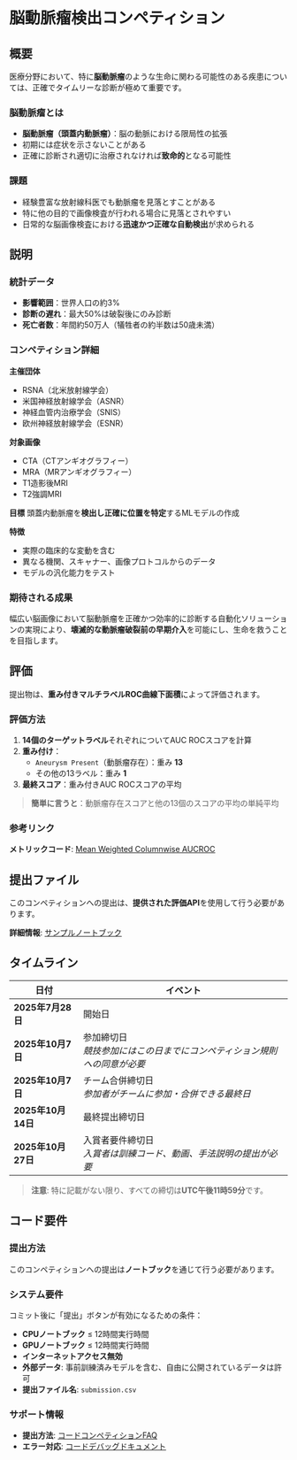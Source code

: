 # 脳動脈瘤検出コンペティション

## 概要

医療分野において、特に**脳動脈瘤**のような生命に関わる可能性のある疾患については、正確でタイムリーな診断が極めて重要です。

### 脳動脈瘤とは
- **脳動脈瘤（頭蓋内動脈瘤）**：脳の動脈における限局性の拡張
- 初期には症状を示さないことがある
- 正確に診断され適切に治療されなければ**致命的**となる可能性

### 課題
- 経験豊富な放射線科医でも動脈瘤を見落とすことがある
- 特に他の目的で画像検査が行われる場合に見落とされやすい
- 日常的な脳画像検査における**迅速かつ正確な自動検出**が求められる

## 説明

### 統計データ
- **影響範囲**：世界人口の約3%
- **診断の遅れ**：最大50%は破裂後にのみ診断
- **死亡者数**：年間約50万人（犠牲者の約半数は50歳未満）

### コンペティション詳細

**主催団体**
- RSNA（北米放射線学会）
- 米国神経放射線学会（ASNR）
- 神経血管内治療学会（SNIS）
- 欧州神経放射線学会（ESNR）

**対象画像**
- CTA（CTアンギオグラフィー）
- MRA（MRアンギオグラフィー）
- T1造影後MRI
- T2強調MRI

**目標**
頭蓋内動脈瘤を**検出し正確に位置を特定**するMLモデルの作成

**特徴**
- 実際の臨床的な変動を含む
- 異なる機関、スキャナー、画像プロトコルからのデータ
- モデルの汎化能力をテスト

### 期待される成果
幅広い脳画像において脳動脈瘤を正確かつ効率的に診断する自動化ソリューションの実現により、**壊滅的な動脈瘤破裂前の早期介入**を可能にし、生命を救うことを目指します。

## 評価

提出物は、**重み付きマルチラベルROC曲線下面積**によって評価されます。

### 評価方法
1. **14個のターゲットラベル**それぞれについてAUC ROCスコアを計算
2. **重み付け**：
   - `Aneurysm Present`（動脈瘤存在）：重み **13**
   - その他の13ラベル：重み **1**
3. **最終スコア**：重み付きAUC ROCスコアの平均

> **簡単に言うと**：動脈瘤存在スコアと他の13個のスコアの平均の単純平均

### 参考リンク
**メトリックコード**: [Mean Weighted Columnwise AUCROC](https://www.kaggle.com/code/metric/mean-weighted-columnwise-aucroc)

## 提出ファイル

このコンペティションへの提出は、**提供された評価API**を使用して行う必要があります。

**詳細情報**: [サンプルノートブック](https://www.kaggle.com/code/ryanholbrook/rsna-aneurysm-detection-demo-submission)

## タイムライン

| 日付 | イベント |
|------|----------|
| **2025年7月28日** | 開始日 |
| **2025年10月7日** | 参加締切日<br>*競技参加にはこの日までにコンペティション規則への同意が必要* |
| **2025年10月7日** | チーム合併締切日<br>*参加者がチームに参加・合併できる最終日* |
| **2025年10月14日** | 最終提出締切日 |
| **2025年10月27日** | 入賞者要件締切日<br>*入賞者は訓練コード、動画、手法説明の提出が必要* |

> **注意**: 特に記載がない限り、すべての締切は**UTC午後11時59分**です。

## コード要件

### 提出方法
このコンペティションへの提出は**ノートブック**を通じて行う必要があります。

### システム要件
コミット後に「提出」ボタンが有効になるための条件：

- **CPUノートブック** ≤ 12時間実行時間
- **GPUノートブック** ≤ 12時間実行時間
- **インターネットアクセス無効**
- **外部データ**: 事前訓練済みモデルを含む、自由に公開されているデータは許可
- **提出ファイル名**: `submission.csv`

### サポート情報
- **提出方法**: [コードコンペティションFAQ](https://www.kaggle.com/docs/competitions#notebooks-only-FAQ)
- **エラー対応**: [コードデバッグドキュメント](https://www.kaggle.com/docs/competitions#troubleshooting)
